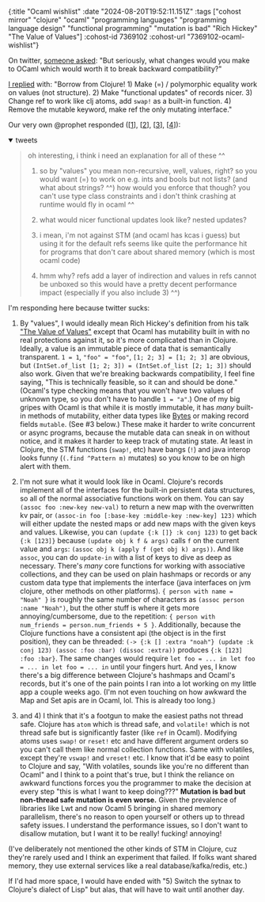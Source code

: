 {:title "Ocaml wishlist"
 :date "2024-08-20T19:52:11.151Z"
 :tags ["cohost mirror" "clojure" "ocaml" "programming languages" "programming language design" "functional programming" "mutation is bad" "Rich Hickey" "The Value of Values"]
 :cohost-id 7369102
 :cohost-url "7369102-ocaml-wishlist"}

On twitter, [someone asked](https://x.com/andreypopp/status/1825393694708494623): "But seriously, what changes would you make to OCaml which would worth it to break backward compatibility?"

[I replied](https://x.com/NoahTheDuke/status/1825528388271919331) with: "Borrow from Clojure! 1) Make (=) / polymorphic equality work on values (not structure). 2) Make "functional updates" of records nicer. 3) Change ref to work like clj atoms, add `swap!` as a built-in function. 4) Remove the mutable keyword, make ref the only mutating interface."

Our very own @prophet responded ([[1](https://x.com/welltypedwitch/status/1825846669394546879)], [[2](https://x.com/welltypedwitch/status/1825846703842328818)], [[3](https://x.com/welltypedwitch/status/1825846778677084221)], [[4](https://x.com/welltypedwitch/status/1825846860436623424)]):

<details open>
<summary>tweets</summary>
<blockquote>
oh interesting, i think i need an explanation for all of these ^^

1) so by "values" you mean non-recursive, well, values, right? so you would want (=) to work on e.g. ints and bools but not lists? (and what about strings? ^^) how would you enforce that though? you can't use type class constraints and i don't think crashing at runtime would fly in ocaml ^^

2) what would nicer functional updates look like? nested updates?

3) i mean, i'm not against STM (and ocaml has kcas i guess) but using it for the default refs seems like quite the performance hit for programs that don't care about shared memory (which is most ocaml code)

4) hmm why? refs add a layer of indirection and values in refs cannot be unboxed so this would have a pretty decent performance impact (especially if you also include 3) ^^)
</blockquote>
</details>

I'm responding here because twitter sucks:

1) By "values", I would ideally mean Rich Hickey's definition from his talk ["The Value of Values"](https://www.youtube.com/watch?v=-6BsiVyC1kM) except that Ocaml has mutability built in with no real protections against it, so it's more complicated than in Clojure. Ideally, a value is an immutable piece of data that is semantically transparent. `1 = 1`, `"foo" = "foo"`, `[1; 2; 3] = [1; 2; 3]` are obvious, but `(IntSet.of_list [1; 2; 3]) = (IntSet.of_list [2; 1; 3])` should also work. Given that we're breaking backwards compatibility, I feel fine saying, "This is technically feasible, so it can and should be done."
(Ocaml's type checking means that you won't have two values of unknown type, so you don't have to handle `1 = "a"`.)
One of my big gripes with Ocaml is that while it is mostly immutable, it has _many_ built-in methods of mutability, either data types like [Bytes](https://ocaml.org/manual/5.2/api/Bytes.html) or making record fields `mutable`. (See #3 below.) These make it harder to write concurrent or async programs, because the mutable data can sneak in on without notice, and it makes it harder to keep track of mutating state. At least in Clojure, the STM functions (`swap!`, etc) have bangs (`!`) and java interop looks funny (`(.find ^Pattern m)` mutates) so you know to be on high alert with them.

2) I'm not sure what it would look like in Ocaml.
Clojure's records implement all of the interfaces for the built-in persistent data structures, so all of the normal associative functions work on them. You can say `(assoc foo :new-key new-val)` to return a new map with the overwritten kv pair, or `(assoc-in foo [:base-key :middle-key :new-key] 123)` which will either update the nested maps or add new maps with the given keys and values. Likewise, you can `(update {:k []} :k conj 123)` to get back `{:k [123]}` because `(update obj k f & args)` calls `f` on the current value and `args`: `(assoc obj k (apply f (get obj k) args))`. And like `assoc`, you can do `update-in` with a list of keys to dive as deep as necessary.
There's _many_ core functions for working with associative collections, and they can be used on plain hashmaps or records or any custom data type that implements the interface (java interfaces on jvm clojure, other methods on other platforms). `{ person with name = "Noah" }` is roughly the same number of characters as `(assoc person :name "Noah")`, but the other stuff is where it gets more annoying/cumbersome, due to the repetition: `{ person with num_friends = person.num_friends + 5 }`.
Additionally, because the Clojure functions have a consistent api (the object is in the first position), they can be threaded: `(-> {:k [] :extra "noah"} (update :k conj 123) (assoc :foo :bar) (dissoc :extra))` produces `{:k [123] :foo :bar}`. The same changes would require `let foo = ... in let foo = ... in let foo = ... in` until your fingers hurt.
And yes, I know there's a big difference between Clojure's hashmaps and Ocaml's records, but it's one of the pain points I ran into a lot working on my little app a couple weeks ago.
(I'm not even touching on how awkward the Map and Set apis are in Ocaml, lol. This is already too long.)

3) and 4) I think that it's a footgun to make the easiest paths not thread safe. Clojure has `atom` which is thread safe, and `volatile!` which is not thread safe but is significantly faster (like `ref` in Ocaml). Modifying atoms uses `swap!` or `reset!` etc and have different argument orders so you can't call them like normal collection functions. Same with volatiles, except they're `vswap!` and `vreset!` etc.
I know that it'd be easy to point to Clojure and say, "With volatiles, sounds like you're no different than Ocaml" and I think to a point that's true, but I think the reliance on awkward functions forces you the programmer to make the decision at every step "this is what I want to keep doing???"
**Mutation is bad but non-thread safe mutation is even worse.** Given the prevalence of libraries like Lwt and now Ocaml 5 bringing in shared memory parallelism, there's no reason to open yourself or others up to thread safety issues.
I understand the performance issues, so I don't want to disallow mutation, but I want it to be really! fucking! annoying!

(I've deliberately not mentioned the other kinds of STM in Clojure, cuz they're rarely used and I think an experiment that failed. If folks want shared memory, they use external services like a real database/kafka/redis, etc.)

If I'd had more space, I would have ended with "5) Switch the sytnax to Clojure's dialect of Lisp" but alas, that will have to wait until another day.
